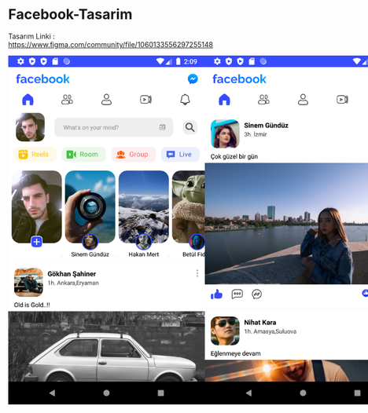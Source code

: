 # Facebook-Tasarim

Tasarım Linki : https://www.figma.com/community/file/1060133556297255148

<div style="display:flex">
<img src="https://github.com/Gokhanshnr/Facebook-Tasarim/blob/main/facebook_screenshot.png?raw=true" width=400px>
<img src="https://github.com/Gokhanshnr/Facebook-Tasarim/blob/main/facebook_screenshot2.png?raw=true" width=400px>
</div>
